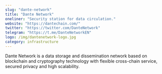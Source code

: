 ```yaml
---
slug: "dante-network"
title: "Dante Network"
oneliner: "Security station for data circulation."
website: "https://dantechain.com/"
twitter: "https://twitter.com/DanteNetwork"
telegram: "https://t.me/DanteNetworkEN"
logo: /img/dantenetwork-logo.jpg
category: infrastructure
---
```

Dante Network is a data storage and dissemination network based on blockchain and cryptography technology with flexible cross-chain service, secured privacy and high scalability.